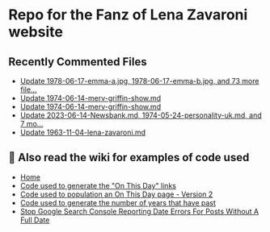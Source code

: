 # Repo for the Fanz of Lena Zavaroni website

## Recently Commented Files
<!-- BLOG-POST-LIST:START -->
- [Update 1978-06-17-emma-a.jpg, 1978-06-17-emma-b.jpg, and 73 more file…](https://github.com/FanzOfLenaZavaroni/fanzoflenazavaroni.github.io/commit/8b4fc4404ff7a4a5e123f7b7d11f1f4ec8d958b6)
- [Update 1974-06-14-merv-griffin-show.md](https://github.com/FanzOfLenaZavaroni/fanzoflenazavaroni.github.io/commit/40921fb0d4e4a63cadef8d4188dd4e338ed631c0)
- [Update 1974-06-14-merv-griffin-show.md](https://github.com/FanzOfLenaZavaroni/fanzoflenazavaroni.github.io/commit/7b1175e389ab9dc79b797cbc8fb6ebc7f36ae2a1)
- [Update 2023-06-14-Newsbank.md, 1974-05-24-personality-uk.md, and 7 mo…](https://github.com/FanzOfLenaZavaroni/fanzoflenazavaroni.github.io/commit/840dd0afff1af460bf779e9642727eab6570061b)
- [Update 1963-11-04-lena-zavaroni.md](https://github.com/FanzOfLenaZavaroni/fanzoflenazavaroni.github.io/commit/7534e21a37d0b9594b866ef667b7adb167ad2753)
<!-- BLOG-POST-LIST:END -->

## :notebook: Also read the wiki for examples of code used
* [Home](https://github.com/FanzOfLenaZavaroni/fanzoflenazavaroni.github.io/wiki)
* [Code used to generate the "On This Day" links](https://github.com/FanzOfLenaZavaroni/fanzoflenazavaroni.github.io/wiki/On-This-Day-Code)
* [Code used to population an On This Day page - Version 2](https://github.com/FanzOfLenaZavaroni/fanzoflenazavaroni.github.io/wiki/Code-used-to-population-an-On-This-Day-page-%E2%80%90-Version-2)
* [Code used to generate the number of years that have past](https://github.com/FanzOfLenaZavaroni/fanzoflenazavaroni.github.io/wiki/Number-of-years-gone-by-code)
* [Stop Google Search Console Reporting Date Errors For Posts Without A Full Date](https://github.com/FanzOfLenaZavaroni/fanzoflenazavaroni.github.io/wiki/Stop-Google-Search-Console-Reporting-Date-Errors-For-Posts-Without-A-Full-Date)
